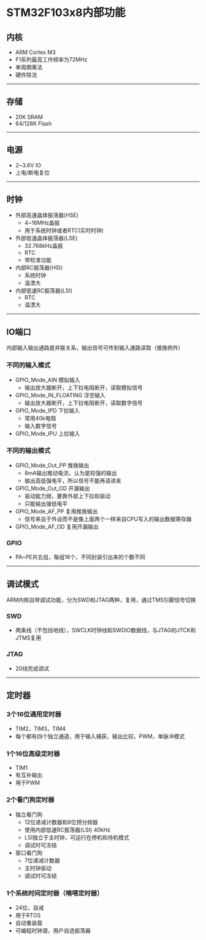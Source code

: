 # STM32F103x8内部功能

## 内核
- ARM Cortex M3
- F1系列最高工作频率为72MHz
- 单周期乘法
- 硬件除法

----
## 存储
- 20K SRAM
- 64/128K Flash

----
## 电源
- 2~3.6V IO
- 上电/断电复位

----
## 时钟
- 外部高速晶体振荡器(HSE)
  - 4~16MHz晶振
  - 用于系统时钟或者RTC(实时时钟)
- 外部低速晶体振荡器(LSE)
  - 32.768kHz晶振
  - RTC
  - 带校准功能
- 内部RC振荡器(HSI)
  - 系统时钟
  - 温漂大
- 内部低速RC振荡器(LSI)
  - RTC
  - 温漂大

----
## IO端口
内部输入输出通路是并联关系，输出信号可传到输入通路读取（推挽例外）

### 不同的输入模式
- GPIO_Mode_AIN 模拟输入
  - 输出放大器断开，上下拉电阻断开，读取模拟信号
- GPIO_Mode_IN_FLOATING 浮空输入
  - 输出放大器断开，上下拉电阻断开，读取数字信号
- GPIO_Mode_IPD 下拉输入
  - 常用40k电阻
  - 输入数字信号
- GPIO_Mode_IPU 上拉输入

### 不同的输出模式
- GPIO_Mode_Out_PP 推挽输出
  - 8mA输出推动电流，认为是较强的输出
  - 输出高低强电平，所以信号不能再读进来
- GPIO_Mode_Out_OD 开漏输出
  - 驱动能力弱，要靠外部上下拉和驱动
  - 只能输出强低电平
- GPIO_Mode_AF_PP 复用推挽输出
  - 信号来自于外设而不是像上面两个一样来自CPU写入的输出数据寄存器
- GPIO_Mode_AF_OD 复用开漏输出

### GPIO
- PA~PE共五组，每组16个，不同封装引出来的个数不同

----
## 调试模式
ARM内核自带调试功能，分为SWD和JTAG两种，复用，通过TMS引脚信号切换

### SWD
- 两条线（不包括地线），SWCLK时钟线和SWDIO数据线，与JTAG的JTCK和JTMS复用

### JTAG
- 20线完成调试

----
## 定时器
### 3个16位通用定时器
- TIM2，TIM3，TIM4
- 每个都有四个独立通道，用于输入捕获，输出比较，PWM，单脉冲模式
### 1个16位高级定时器
- TIM1
- 有互补输出
- 用于PWM
### 2个看门狗定时器
- 独立看门狗
  - 12位递减计数器和8位预分频器
  - 使用内部低速RC振荡器(LSI) 40kHz
  - LSI独立于主时钟，可运行在停机和待机模式
  - 调试时可冻结
- 窗口看门狗
  - 7位递减计数器
  - 主时钟驱动
  - 调试时可冻结
### 1个系统时间定时器（嘀嗒定时器）
  - 24位，自减
  - 用于RTOS
  - 自动重装载
  - 可编程时钟源，用户自选振荡器